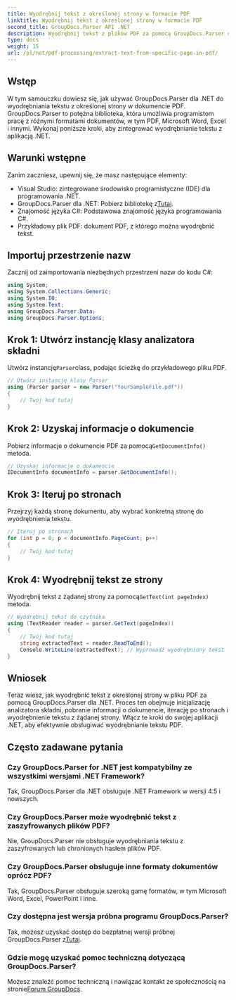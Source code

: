 ```yaml
---
title: Wyodrębnij tekst z określonej strony w formacie PDF
linktitle: Wyodrębnij tekst z określonej strony w formacie PDF
second_title: GroupDocs.Parser API .NET
description: Wyodrębnij tekst z plików PDF za pomocą GroupDocs.Parser dla .NET. Dzięki tej potężnej bibliotece możesz bez trudu pobierać określoną zawartość strony.
type: docs
weight: 15
url: /pl/net/pdf-processing/extract-text-from-specific-page-in-pdf/
---
```

## Wstęp
W tym samouczku dowiesz się, jak używać GroupDocs.Parser dla .NET do wyodrębniania tekstu z określonej strony w dokumencie PDF. GroupDocs.Parser to potężna biblioteka, która umożliwia programistom pracę z różnymi formatami dokumentów, w tym PDF, Microsoft Word, Excel i innymi. Wykonaj poniższe kroki, aby zintegrować wyodrębnianie tekstu z aplikacją .NET.
## Warunki wstępne
Zanim zaczniesz, upewnij się, że masz następujące elementy:
- Visual Studio: zintegrowane środowisko programistyczne (IDE) dla programowania .NET.
-  GroupDocs.Parser dla .NET: Pobierz bibliotekę z[Tutaj](https://releases.groupdocs.com/parser/net/).
- Znajomość języka C#: Podstawowa znajomość języka programowania C#.
- Przykładowy plik PDF: dokument PDF, z którego można wyodrębnić tekst.

## Importuj przestrzenie nazw
Zacznij od zaimportowania niezbędnych przestrzeni nazw do kodu C#:
```csharp
using System;
using System.Collections.Generic;
using System.IO;
using System.Text;
using GroupDocs.Parser.Data;
using GroupDocs.Parser.Options;
```
## Krok 1: Utwórz instancję klasy analizatora składni
 Utwórz instancję`Parser`class, podając ścieżkę do przykładowego pliku PDF.
```csharp
// Utwórz instancję klasy Parser
using (Parser parser = new Parser("YourSampleFile.pdf"))
{
    // Twój kod tutaj
}
```
## Krok 2: Uzyskaj informacje o dokumencie
 Pobierz informacje o dokumencie PDF za pomocą`GetDocumentInfo()` metoda.
```csharp
// Uzyskaj informacje o dokumencie
IDocumentInfo documentInfo = parser.GetDocumentInfo();
```
## Krok 3: Iteruj po stronach
Przejrzyj każdą stronę dokumentu, aby wybrać konkretną stronę do wyodrębnienia tekstu.
```csharp
// Iteruj po stronach
for (int p = 0; p < documentInfo.PageCount; p++)
{
    // Twój kod tutaj
}
```
## Krok 4: Wyodrębnij tekst ze strony
 Wyodrębnij tekst z żądanej strony za pomocą`GetText(int pageIndex)` metoda.
```csharp
// Wyodrębnij tekst do czytnika
using (TextReader reader = parser.GetText(pageIndex))
{
    // Twój kod tutaj
    string extractedText = reader.ReadToEnd();
    Console.WriteLine(extractedText); // Wyprowadź wyodrębniony tekst
}
```

## Wniosek
Teraz wiesz, jak wyodrębnić tekst z określonej strony w pliku PDF za pomocą GroupDocs.Parser dla .NET. Proces ten obejmuje inicjalizację analizatora składni, pobranie informacji o dokumencie, iterację po stronach i wyodrębnienie tekstu z żądanej strony. Włącz te kroki do swojej aplikacji .NET, aby efektywnie obsługiwać wyodrębnianie tekstu PDF.

## Często zadawane pytania
### Czy GroupDocs.Parser for .NET jest kompatybilny ze wszystkimi wersjami .NET Framework?
Tak, GroupDocs.Parser dla .NET obsługuje .NET Framework w wersji 4.5 i nowszych.
### Czy GroupDocs.Parser może wyodrębnić tekst z zaszyfrowanych plików PDF?
Nie, GroupDocs.Parser nie obsługuje wyodrębniania tekstu z zaszyfrowanych lub chronionych hasłem plików PDF.
### Czy GroupDocs.Parser obsługuje inne formaty dokumentów oprócz PDF?
Tak, GroupDocs.Parser obsługuje szeroką gamę formatów, w tym Microsoft Word, Excel, PowerPoint i inne.
### Czy dostępna jest wersja próbna programu GroupDocs.Parser?
 Tak, możesz uzyskać dostęp do bezpłatnej wersji próbnej GroupDocs.Parser z[Tutaj](https://releases.groupdocs.com/).
### Gdzie mogę uzyskać pomoc techniczną dotyczącą GroupDocs.Parser?
 Możesz znaleźć pomoc techniczną i nawiązać kontakt ze społecznością na stronie[Forum GroupDocs](https://forum.groupdocs.com/c/parser/17).